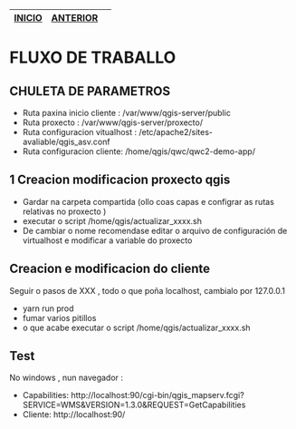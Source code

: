 | [INICIO](./README.md)|[ANTERIOR](./04_SERVICIOS_CLIENTE.md)          |   |
| ------------- |:-------------:| -----:|


# FLUXO DE TRABALLO
## CHULETA DE PARAMETROS
- Ruta paxina inicio cliente :  /var/www/qgis-server/public
- Ruta proxecto : /var/www/qgis-server/proxecto/
- Ruta configuracion vitualhost : /etc/apache2/sites-avaliable/qgis_asv.conf
- Ruta configuracion cliente: /home/qgis/qwc/qwc2-demo-app/

## 1 Creacion modificacion proxecto qgis
- Gardar na carpeta compartida (ollo coas capas e configrar as rutas relativas no proxecto )
- executar o script /home/qgis/actualizar_xxxx.sh
- De cambiar o nome recomendase editar o arquivo de configuración de virtualhost e modificar a variable do proxecto

## Creacion e modificacion do cliente
Seguir o pasos de XXX , todo o que poña localhost, cambialo por 127.0.0.1
- yarn run prod
- fumar varios pitillos
- o que acabe executar o script /home/qgis/actualizar_xxxx.sh

## Test 
No windows , nun navegador :
- Capabilities:
http://localhost:90/cgi-bin/qgis_mapserv.fcgi?SERVICE=WMS&VERSION=1.3.0&REQUEST=GetCapabilities
- Cliente: http://localhost:90/

